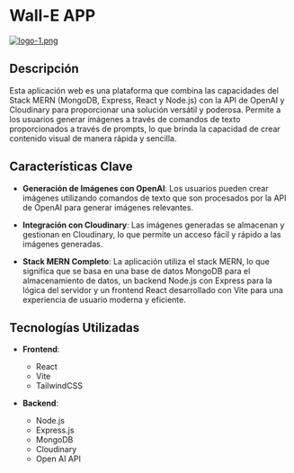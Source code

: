 # Wall-E APP

[![logo-1.png](https://i.postimg.cc/yx7g58rJ/logo-1.png)](https://postimg.cc/0MHyKPvx)

## Descripción

Esta aplicación web es una plataforma que combina las capacidades del Stack MERN (MongoDB, Express, React y Node.js) con la API de OpenAI y Cloudinary para proporcionar una solución versátil y poderosa. Permite a los usuarios generar imágenes a través de comandos de texto proporcionados a través de prompts, lo que brinda la capacidad de crear contenido visual de manera rápida y sencilla.

## Características Clave

- **Generación de Imágenes con OpenAI**: Los usuarios pueden crear imágenes utilizando comandos de texto que son procesados por la API de OpenAI para generar imágenes relevantes.

- **Integración con Cloudinary**: Las imágenes generadas se almacenan y gestionan en Cloudinary, lo que permite un acceso fácil y rápido a las imágenes generadas.

- **Stack MERN Completo**: La aplicación utiliza el stack MERN, lo que significa que se basa en una base de datos MongoDB para el almacenamiento de datos, un backend Node.js con Express para la lógica del servidor y un frontend React desarrollado con Vite para una experiencia de usuario moderna y eficiente.


## Tecnologías Utilizadas

- **Frontend**:
  - React
  - Vite
  - TailwindCSS

- **Backend**:
  - Node.js
  - Express.js
  - MongoDB
  - Cloudinary
  - Open AI API

